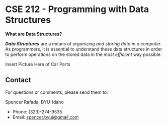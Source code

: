 # CSE 212 - Programming with Data Structures

**What are Data Structures?**

***Data Structures*** are a means of *organizing and storing data in a computer*. As programmers, it is essential to understand these data structures in order to perform operations on the stored data in the *most efficient* way possible.

Insert Picture Here of Car Parts

## Contact

For questions or comments, please send them to:

Spencer Rafada, BYU-Idaho

* Phone: (323)-274-9535
* Email: spencer.byui@gmail.com